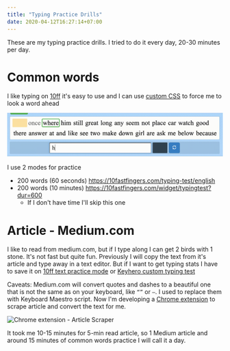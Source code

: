 ```yaml
---
title: "Typing Practice Drills"
date: 2020-04-12T16:27:14+07:00
---
```


These are my typing practice drills. I tried to do it every day, 20-30 minutes per day.

<!--more-->

# Common words

I like typing on [10ff](https://10fastfingers.com) it's easy to use and I can use [custom CSS](https://github.com/narze/userscripts/tree/master/userstyles#styles) to force me to look a word ahead

![10ff - Hide next word mode](https://github.com/narze/userscripts/raw/master/userstyles/10fastfingers-hidenextword.gif)

I use 2 modes for practice

- 200 words (60 seconds) https://10fastfingers.com/typing-test/english
- 200 words (10 minutes) https://10fastfingers.com/widget/typingtest?dur=600
  - If I don't have time I'll skip this one

# Article - Medium.com

I like to read from medium.com, but if I type along I can get 2 birds with 1 stone. It's not fast but quite fun.
Previously I will copy the text from it's article and type away in a text editor. But if I want to get typing stats I have to save it on [10ff text practice mode](https://10fastfingers.com/text-practice) or [Keyhero custom typing test](https://www.keyhero.com/custom-typing-test/)

Caveats: Medium.com will convert quotes and dashes to a beautiful one that is not the same as on your keyboard, like `“”` or `—`. I used to replace them with Keyboard Maestro script. Now I'm developing a [Chrome extension](https://github.com/narze/article-scraper-web-extension) to scrape article and convert the text for me.

![Chrome extension - Article Scraper](/images/typing-practice-drills/article-scraper.jpg)

It took me 10-15 minutes for 5-min read article, so 1 Medium article and around 15 minutes of common words practice I will call it a day.
